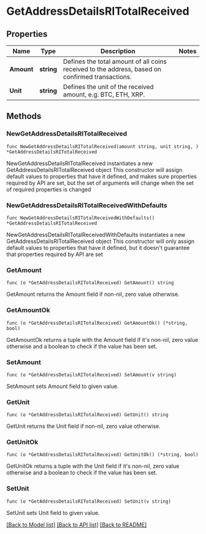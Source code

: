 # GetAddressDetailsRITotalReceived

## Properties

Name | Type | Description | Notes
------------ | ------------- | ------------- | -------------
**Amount** | **string** | Defines the total amount of all coins received to the address, based on confirmed transactions. | 
**Unit** | **string** | Defines the unit of the received amount, e.g. BTC, ETH, XRP. | 

## Methods

### NewGetAddressDetailsRITotalReceived

`func NewGetAddressDetailsRITotalReceived(amount string, unit string, ) *GetAddressDetailsRITotalReceived`

NewGetAddressDetailsRITotalReceived instantiates a new GetAddressDetailsRITotalReceived object
This constructor will assign default values to properties that have it defined,
and makes sure properties required by API are set, but the set of arguments
will change when the set of required properties is changed

### NewGetAddressDetailsRITotalReceivedWithDefaults

`func NewGetAddressDetailsRITotalReceivedWithDefaults() *GetAddressDetailsRITotalReceived`

NewGetAddressDetailsRITotalReceivedWithDefaults instantiates a new GetAddressDetailsRITotalReceived object
This constructor will only assign default values to properties that have it defined,
but it doesn't guarantee that properties required by API are set

### GetAmount

`func (o *GetAddressDetailsRITotalReceived) GetAmount() string`

GetAmount returns the Amount field if non-nil, zero value otherwise.

### GetAmountOk

`func (o *GetAddressDetailsRITotalReceived) GetAmountOk() (*string, bool)`

GetAmountOk returns a tuple with the Amount field if it's non-nil, zero value otherwise
and a boolean to check if the value has been set.

### SetAmount

`func (o *GetAddressDetailsRITotalReceived) SetAmount(v string)`

SetAmount sets Amount field to given value.


### GetUnit

`func (o *GetAddressDetailsRITotalReceived) GetUnit() string`

GetUnit returns the Unit field if non-nil, zero value otherwise.

### GetUnitOk

`func (o *GetAddressDetailsRITotalReceived) GetUnitOk() (*string, bool)`

GetUnitOk returns a tuple with the Unit field if it's non-nil, zero value otherwise
and a boolean to check if the value has been set.

### SetUnit

`func (o *GetAddressDetailsRITotalReceived) SetUnit(v string)`

SetUnit sets Unit field to given value.



[[Back to Model list]](../README.md#documentation-for-models) [[Back to API list]](../README.md#documentation-for-api-endpoints) [[Back to README]](../README.md)


